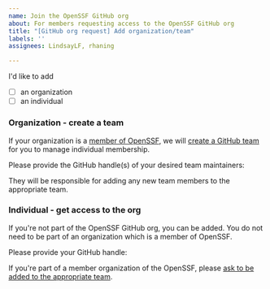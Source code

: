 ```yaml
---
name: Join the OpenSSF GitHub org
about: For members requesting access to the OpenSSF GitHub org
title: "[GitHub org request] Add organization/team"
labels: ''
assignees: LindsayLF, rhaning

---
```


I'd like to add
- [ ] an organization
- [ ] an individual

### Organization - create a team

If your organization is a [member of OpenSSF](https://openssf.org/about/members/), we will [create a GitHub team](https://docs.github.com/en/free-pro-team@latest/github/setting-up-and-managing-organizations-and-teams/about-teams) for you to manage individual membership.

Please provide the GitHub handle(s) of your desired team maintainers: 

They will be responsible for adding any new team members to the appropriate team.

### Individual - get access to the org

If you're not part of the OpenSSF GitHub org, you can be added. You do not need to be part of an organization which is a member of OpenSSF.

Please provide your GitHub handle:

If you're part of a member organization of the OpenSSF, please [ask to be added to the appropriate team](https://github.com/orgs/ossf/teams).
